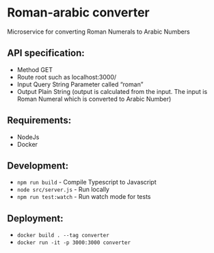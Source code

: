 # Roman-arabic converter

Microservice for converting Roman Numerals to Arabic Numbers


## API specification:

- Method GET
- Route root such as localhost:3000/
- Input Query String Parameter called “roman”
- Output Plain String (output is calculated from the input. The input is Roman Numeral which is converted to Arabic Number)


## Requirements:

- NodeJs
- Docker


## Development:

- `npm run build` - Compile Typescript to Javascript
- `node src/server.js` - Run locally
- `npm run test:watch` - Run watch mode for tests


## Deployment:

- `docker build . --tag converter`
- `docker run -it -p 3000:3000 converter`
